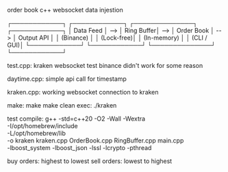 order book c++
websocket data injestion

┌────────────┐     ┌────────────┐     ┌──────────────┐     ┌────────────┐
│ Data Feed  │ --> │ Ring Buffer│ --> │ Order Book   │ --> │ Output API │
│ (Binance)  │     │ (Lock-free)│     │ (In-memory)  │     │ (CLI / GUI)│
└────────────┘     └────────────┘     └──────────────┘     └────────────┘

test.cpp:
    kraken websocket test
    binance didn't work for some reason

daytime.cpp:
    simple api call for timestamp

kraken.cpp:
    working websocket connection to kraken

make:
make
make clean
exec: ./kraken

test compile:
g++ -std=c++20 -O2 -Wall -Wextra \
-I/opt/homebrew/include \
-L/opt/homebrew/lib \
-o kraken kraken.cpp OrderBook.cpp RingBuffer.cpp main.cpp \
-lboost_system -lboost_json -lssl -lcrypto -pthread

buy orders: highest to lowest
sell orders: lowest to highest
